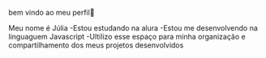 bem vindo ao meu perfil👋

Meu nome é Júlia                                                                                                                                                                                                  -Estou estudando na alura                                                                                                                                                                                        -Estou me desenvolvendo na linguaguem Javascript                                                                                                                                                                 -Ultilizo esse espaço para minha organização e compartilhamento dos meus projetos desenvolvidos
